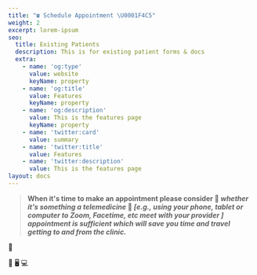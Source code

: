 ```yaml
---
title: "☎️ Schedule Appointment \U0001F4C5"
weight: 2
excerpt: lorem-ipsum
seo:
  title: Existing Patients
  description: This is for existing patient forms & docs
  extra:
    - name: 'og:type'
      value: website
      keyName: property
    - name: 'og:title'
      value: Features
      keyName: property
    - name: 'og:description'
      value: This is the features page
      keyName: property
    - name: 'twitter:card'
      value: summary
    - name: 'twitter:title'
      value: Features
    - name: 'twitter:description'
      value: This is the features page
layout: docs
---
```

> **When it's time to make an appointment please consider 🤔 *whether it's something a telemedicine* 📲 *[e.g., using your phone, tablet or computer to Zoom, Facetime, etc meet with your provider ] appointment is sufficient which will save you time and travel getting to and from the clinic.***

🏥

📲  🖥️ 💻
